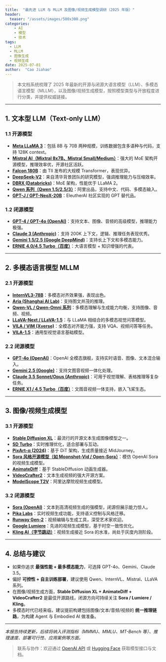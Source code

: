```yaml
---
title:  "最先进 LLM 与 MLLM 及图像/视频生成模型调研（2025 年版）"
header:
  teaser: "/assets/images/500x300.png"
categories: 
    - AI
    - 模型
    - 技术
tags:
  - LLM
  - MLLM
  - 图像生成
  - 视频生成
date: 2025-07-01
author:  "Cao Jiahao"
---
```


<!-- # 最先进 LLM 与 MLLM 及图像/视频生成模型调研（2025 年版） -->

> 本文档系统梳理了 2025 年最新的开源与闭源大语言模型（LLM）、多模态语言模型（MLLM），以及图像/视频生成模型，按照模型类型与开放程度进行分类，并提供权威链接。

---

## 1. 文本型 LLM（Text-only LLM）

### 1.1 开源模型

* **[Meta LLaMA 3](https://ai.meta.com/llama/)**：包括 8B 与 70B 两种规模，训练数据包含多语种与代码，支持 128K context。
* **[Mistral AI（Mixtral 8x7B、Mistral Small/Medium）](https://mistral.ai/news/mixtral-of-experts/)**：强大的 MoE 架构开源模型，推理效率优，开源社区活跃。
* **[Falcon 180B](https://huggingface.co/tiiuae/falcon-180B)**：由 TII 发布的大规模 Transformer，表现优异。
* **[DeepSeek-V2](https://github.com/deepseek-ai/DeepSeek-V2)**：来自清华背景团队的研究模型，强调推理能力与压缩效率。
* **[DBRX (Databricks)](https://databricks.com/blog/introducing-dbrx-a-general-purpose-open-llm)**：MoE 架构，性能优于 LLaMA 2。
* **[Qwen 系列（Qwen 1.5/2.5/3）](https://github.com/QwenLM/Qwen)**：阿里出品，支持中文、代码、多模态输入。
* **[GPT-J / GPT-NeoX-20B](https://github.com/EleutherAI/gpt-neox)**：EleutherAI 社区实现的 GPT 替代品。

### 1.2 闭源模型

* **[GPT-4 / GPT-4o (OpenAI)](https://openai.com/index/gpt-4o/)**：支持文本、图像、音频的高级模型，推理能力极强。
* **[Claude 3 (Anthropic)](https://www.anthropic.com/index/claude)**：支持 200K 上下文，逻辑、推理任务表现优秀。
* **[Gemini 1.5/2.5 (Google DeepMind)](https://deepmind.google/technologies/gemini/)**：支持长上下文和多模态能力。
* **[ERNIE 4.0/4.5 Turbo（百度）](https://wenxin.baidu.com/ernie/)**：大语言模型 + 知识增强的代表。

---

## 2. 多模态语言模型 MLLM

### 2.1 开源模型

* **[InternVL3-78B](https://github.com/OpenGVLab/InternVL)**：多模态对齐效果强，表现出色。
* **[Aria (Shanghai AI Lab)](https://github.com/aria-vision/aria-7b)**：支持图文并茂的推理。
* **[Qwen-VL / Qwen-Omni 系列](https://github.com/QwenLM/Qwen-VL)**：多模态理解与生成能力均衡，支持图像、音频、视频。
* **[LLaVA-Next / LLaVA-1.5](https://github.com/haotian-liu/LLaVA)**：与 LLaMA 相结合的多模态视觉问答模型。
* **[VILA / VIM (Xverse)](https://github.com/X-PLUG/VILA)**：全模态对齐能力强，支持 VQA、视频问答等任务。
* **[VILA-1.5](https://github.com/X-PLUG/VILA)**：通用型视觉语言基础模型。

### 2.2 闭源模型

* **[GPT-4o (OpenAI)](https://openai.com/index/gpt-4o/)**：OpenAI 全模态旗舰，支持实时语音、图像、文本混合输入。
* **[Gemini 2.5 (Google)](https://deepmind.google/technologies/gemini/)**：支持文图音视频一体化处理。
* **[Claude 3.5 Sonnet/Opus (Anthropic)](https://www.anthropic.com/index/claude)**：可用于视觉理解、表格推理等复杂任务。
* **[ERNIE X1 / 4.5 Turbo（百度）](https://wenxin.baidu.com/ernie/)**：文图音视频一体支持，嵌入飞桨生态。

---

## 3. 图像/视频生成模型

### 3.1 开源模型

* **[Stable Diffusion XL](https://stability.ai/news/stable-diffusion-xl-release)**：最流行的开源文本生成图像模型之一。
* **[SD Turbo](https://github.com/Stability-AI/stable-diffusion-turbo)**：实时推理优化，适合部署与互动。
* **[PixArt-α (2024)](https://huggingface.co/PixArt-alpha)**：基于 DiT 架构，生成质量接近 MidJourney。
* **[Sora 风格开源模型（如 Moonshot-Vid / Open-Sora）](https://github.com/AILab-CVC/Open-Sora)**：模仿 OpenAI Sora 的视频生成模型。
* **[AnimateDiff](https://github.com/guoyww/AnimateDiff)**：基于 StableDiffusion 动画生成器。
* **[VideoCrafter2](https://github.com/VideoCrafter/VideoCrafter2)**：文本生成视频的强大开源方案。
* **[ModelScope T2V](https://modelscope.cn/models/damo/text-to-video-synthesis/summary)**：阿里达摩院视频生成模型。

### 3.2 闭源模型

* **[Sora (OpenAI)](https://openai.com/sora)**：文本到高清视频生成的强模型，闭源但展示能力惊人。
* **[Pika Labs](https://www.pika.art/)**：实时视频生成功能，支持语义控制与风格迁移。
* **[Runway Gen-2](https://runwayml.com/)**：视频编辑与生成工具，深受艺术家欢迎。
* **[Google Lumiere](https://google-research.github.io/lumiere/)**：先进的视频生成模型，基于时空一致性优化。
* **[Kling AI（字节跳动）](https://klingai.com/)**：视频生成接近 Sora 的水准，尚处于灰度内测阶段。

---

## 4. 总结与建议

* 如果你追求 **最强性能 + 最多模态能力**，可选择 GPT-4o、Gemini、Claude 3.5。
* 偏好 **可控性 + 自主训练部署**，建议使用 Qwen、InternVL、Mistral、LLaVA 系列。
* 在图像/视频生成方面，**Stable Diffusion XL + AnimateDiff + VideoCrafter2** 是最佳开源路线，闭源方向可持续关注 **Sora / Lumiere / Kling**。
* 多模态时代已经来临，建议提前构建包括图像/文本/音频/视频的 **统一推理链路**，为构建 Agent 与 Embodied AI 做准备。

---

*本报告持续更新，后续将纳入评测指标（MMMU、MMLU、MT-Bench 等）、推理速度、部署可行性、应用案例等方面。*
> 联系与协作：欢迎通过 [OpenAI API](https://platform.openai.com) 或 [Hugging Face](https://huggingface.co/models) 获取模型接口与文档。
